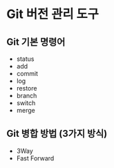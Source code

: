 # Git 버전 관리 도구
## Git 기본 명령어

- status
- add
- commit
- log
- restore
- branch
- switch
- merge

## Git 병합 방법 (3가지 방식)
- 3Way
- Fast Forward
